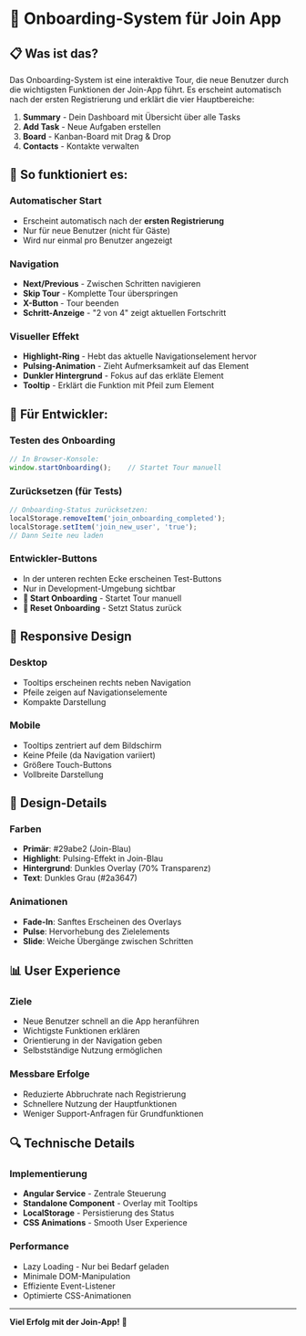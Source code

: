 # 🎯 Onboarding-System für Join App

## 📋 Was ist das?

Das Onboarding-System ist eine interaktive Tour, die neue Benutzer durch die wichtigsten Funktionen der Join-App führt. Es erscheint automatisch nach der ersten Registrierung und erklärt die vier Hauptbereiche:

1. **Summary** - Dein Dashboard mit Übersicht über alle Tasks
2. **Add Task** - Neue Aufgaben erstellen
3. **Board** - Kanban-Board mit Drag & Drop
4. **Contacts** - Kontakte verwalten

## 🚀 So funktioniert es:

### Automatischer Start
- Erscheint automatisch nach der **ersten Registrierung**
- Nur für neue Benutzer (nicht für Gäste)
- Wird nur einmal pro Benutzer angezeigt

### Navigation
- **Next/Previous** - Zwischen Schritten navigieren
- **Skip Tour** - Komplette Tour überspringen
- **X-Button** - Tour beenden
- **Schritt-Anzeige** - "2 von 4" zeigt aktuellen Fortschritt

### Visueller Effekt
- **Highlight-Ring** - Hebt das aktuelle Navigationselement hervor
- **Pulsing-Animation** - Zieht Aufmerksamkeit auf das Element
- **Dunkler Hintergrund** - Fokus auf das erkläte Element
- **Tooltip** - Erklärt die Funktion mit Pfeil zum Element

## 🔧 Für Entwickler:

### Testen des Onboarding
```javascript
// In Browser-Konsole:
window.startOnboarding();    // Startet Tour manuell
```

### Zurücksetzen (für Tests)
```javascript
// Onboarding-Status zurücksetzen:
localStorage.removeItem('join_onboarding_completed');
localStorage.setItem('join_new_user', 'true');
// Dann Seite neu laden
```

### Entwickler-Buttons
- In der unteren rechten Ecke erscheinen Test-Buttons
- Nur in Development-Umgebung sichtbar
- **🎯 Start Onboarding** - Startet Tour manuell
- **🔄 Reset Onboarding** - Setzt Status zurück

## 📱 Responsive Design

### Desktop
- Tooltips erscheinen rechts neben Navigation
- Pfeile zeigen auf Navigationselemente
- Kompakte Darstellung

### Mobile
- Tooltips zentriert auf dem Bildschirm
- Keine Pfeile (da Navigation variiert)
- Größere Touch-Buttons
- Vollbreite Darstellung

## 🎨 Design-Details

### Farben
- **Primär**: #29abe2 (Join-Blau)
- **Highlight**: Pulsing-Effekt in Join-Blau
- **Hintergrund**: Dunkles Overlay (70% Transparenz)
- **Text**: Dunkles Grau (#2a3647)

### Animationen
- **Fade-In**: Sanftes Erscheinen des Overlays
- **Pulse**: Hervorhebung des Zielelements
- **Slide**: Weiche Übergänge zwischen Schritten

## 📊 User Experience

### Ziele
- Neue Benutzer schnell an die App heranführen
- Wichtigste Funktionen erklären
- Orientierung in der Navigation geben
- Selbstständige Nutzung ermöglichen

### Messbare Erfolge
- Reduzierte Abbruchrate nach Registrierung
- Schnellere Nutzung der Hauptfunktionen
- Weniger Support-Anfragen für Grundfunktionen

## 🔍 Technische Details

### Implementierung
- **Angular Service** - Zentrale Steuerung
- **Standalone Component** - Overlay mit Tooltips
- **LocalStorage** - Persistierung des Status
- **CSS Animations** - Smooth User Experience

### Performance
- Lazy Loading - Nur bei Bedarf geladen
- Minimale DOM-Manipulation
- Effiziente Event-Listener
- Optimierte CSS-Animationen

---

**Viel Erfolg mit der Join-App!** 🚀
